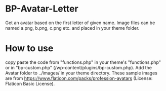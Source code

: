# BP-Avatar-Letter
Get an avatar based on the first letter of given name.
Image files can be named a.png, b.png, c.png etc. and placed in your theme folder.


# How to use

copy paste the code from "functions.php" in your theme's "functions.php" or in "bp-custom.php" (/wp-content/plugins/bp-custom.php). Add the Avatar folder to ../images/ in your theme directory. These sample images are from https://www.flaticon.com/packs/profession-avatars (License: Flaticon Basic License). 
